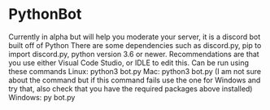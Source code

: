 # PythonBot
Currently in alpha but will help you moderate your server, it is a discord bot built off of Python
There are some dependencies such as discord.py, pip to import discord.py, python version 3.6 or newer.
Recommendations are that you use either Visual Code Studio, or IDLE to edit this. 
Can be run using these commands
Linux:
  python3 bot.py
Mac:
  python3 bot.py (I am not sure about the command but if this command fails use the one for Windows and try that, also check that you have the required packages above installed)
Windows:
  py bot.py

